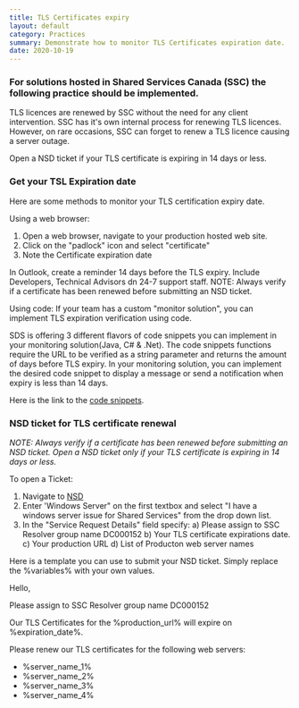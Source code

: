 ```yaml
---
title: TLS Certificates expiry
layout: default
category: Practices
summary: Demonstrate how to monitor TLS Certificates expiration date.
date: 2020-10-19
---
```


### For solutions hosted in Shared Services Canada (SSC) the following practice should be implemented.

TLS licences are renewed by SSC without the need for any client intervention. SSC has it's own internal process for renewing TLS licences. However, on rare occasions, SSC can forget to renew a TLS licence causing a server outage.

Open a NSD ticket if your TLS certificate is expiring in 14 days or less.

### Get your TSL Expiration date

Here are some methods to monitor your TLS certification expiry date.

Using a web browser:

1. Open a web browser, navigate to your production hosted web site.
2. Click on the "padlock" icon and select "certificate"
3. Note the Certificate expiration date

In Outlook, create a reminder 14 days before the TLS expiry. Include Developers, Technical Advisors dn 24-7 support staff.
NOTE: Always verify if a certificate has been renewed before submitting an NSD ticket.

Using code: 
If your team has a custom "monitor solution", you can implement TLS expiration verification using code.

SDS is offering 3 different flavors of code snippets you can implement in your monitoring solution(Java, C# & .Net).
The code snippets functions require the URL to be verified as a string parameter and returns the amount of days before TLS expiry.
In your monitoring solution, you can implement the desired code snippet to display a message or send a notification when expiry is less than 14 days.

Here is the link to the [code snippets](https://gccode.ssc-spc.gc.ca/iitb-dgiit/sds/devcop-code-snippets/-/snippets "code snippets").


### NSD ticket for TLS certificate renewal

*NOTE: Always verify if a certificate has been renewed before submitting an NSD ticket. Open a NSD ticket only if your TLS certificate is expiring in 14 days or less.*

To open a Ticket:
1. Navigate to [NSD](http://srmis-sigdi-iagent.prv/ "NSD") 
2. Enter 'Windows Server" on the first textbox and select "I have a windows server issue for Shared Services" from the drop down list.
3. In the "Service Request Details" field specify:
a) Please assign to SSC Resolver group name DC000152
b) Your TLS certificate expirations date.
c) Your production URL
d) List of Producton web server names

Here is a template you can use to submit your NSD ticket. Simply replace the %variables% with your own values.

Hello,

Please assign to SSC Resolver group name DC000152

Our TLS Certificates for the %production_url% will expire on %expiration_date%.

Please renew our TLS certificates for the following web servers:
- %server_name_1%
- %server_name_2%
- %server_name_3%
- %server_name_4% 
